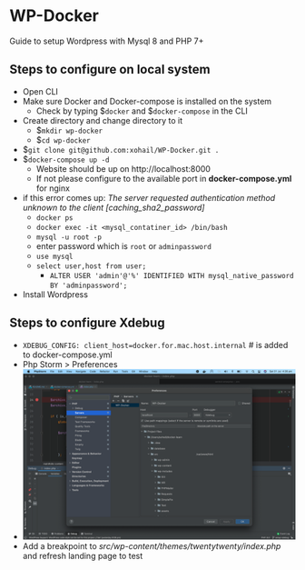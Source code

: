# WP-Docker
Guide to setup Wordpress with Mysql 8 and PHP 7+

## Steps to configure on local system
* Open CLI
* Make sure Docker and Docker-compose is installed on the system
  * Check by typing $`docker` and $`docker-compose` in the CLI
* Create directory and change directory to it
  * $`mkdir wp-docker`
  * $`cd wp-docker`
* $`git clone git@github.com:xohail/WP-Docker.git .`
* $`docker-compose up -d`
  * Website should be up on http://localhost:8000
  * If not please configure to the available port in **docker-compose.yml** for nginx
* if this error comes up: _The server requested authentication method unknown to the client [caching_sha2_password]_
  * `docker ps`
  * `docker exec -it <mysql_contatiner_id> /bin/bash`
  * `mysql -u root -p`
  * enter password which is `root` or `adminpassword`
  * `use mysql`
  * `select user,host from user;`
    * `ALTER USER 'admin'@'%' IDENTIFIED WITH mysql_native_password BY 'adminpassword';`
* Install Wordpress

## Steps to configure Xdebug
* `XDEBUG_CONFIG: client_host=docker.for.mac.host.internal` # is added to docker-compose.yml
* Php Storm > Preferences
* ![img.png](img.png)
* Add a breakpoint to _src/wp-content/themes/twentytwenty/index.php_ and refresh landing page to test



  
